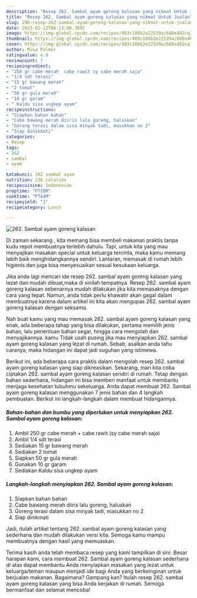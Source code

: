 ```yaml
---
description: "Resep 262. Sambal ayam goreng kalasan yang nikmat Untuk Jualan"
title: "Resep 262. Sambal ayam goreng kalasan yang nikmat Untuk Jualan"
slug: 296-resep-262-sambal-ayam-goreng-kalasan-yang-nikmat-untuk-jualan
date: 2021-01-12T06:13:00.309Z
image: https://img-global.cpcdn.com/recipes/483c186b2e22539a/680x482cq70/262-sambal-ayam-goreng-kalasan-foto-resep-utama.jpg
thumbnail: https://img-global.cpcdn.com/recipes/483c186b2e22539a/680x482cq70/262-sambal-ayam-goreng-kalasan-foto-resep-utama.jpg
cover: https://img-global.cpcdn.com/recipes/483c186b2e22539a/680x482cq70/262-sambal-ayam-goreng-kalasan-foto-resep-utama.jpg
author: Mina Palmer
ratingvalue: 4.9
reviewcount: 7
recipeingredient:
- "250 gr cabe merah  cabe rawit sy cabe merah saja"
- "1/4 sdt terasi"
- "15 gr bawang merah"
- "2 tomat"
- "50 gr gula merah"
- "10 gr garam"
- " Kaldu sisa ungkep ayam"
recipeinstructions:
- "Siapkan bahan bahan"
- "Cabe bawang merah diiris lalu goreng, haluskan"
- "Goreng terasi dalam sisa minyak tadi, masukkan no 2"
- "Siap dinikmati"
categories:
- Resep
tags:
- 262
- sambal
- ayam

katakunci: 262 sambal ayam 
nutrition: 236 calories
recipecuisine: Indonesian
preptime: "PT20M"
cooktime: "PT44M"
recipeyield: "1"
recipecategory: Lunch

---
```



![262. Sambal ayam goreng kalasan](https://img-global.cpcdn.com/recipes/483c186b2e22539a/680x482cq70/262-sambal-ayam-goreng-kalasan-foto-resep-utama.jpg)

Di zaman  sekarang , kita memang bisa membeli makanan praktis tanpa kudu repot membuatnya terlebih dahulu. Tapi, untuk kita yang mau menyajikan masakan special untuk keluarga tercinta, maka kamu memang lebih baik menghidangkannya sendiri. Lantaran, memasak di rumah lebih higienis dan juga bisa menyesuaikan sesuai kesukaan keluarga.

Jika anda lagi mencari ide resep 262. sambal ayam goreng kalasan yang lezat dan mudah dibuat,maka di sinilah tempatnya. Resep 262. sambal ayam goreng kalasan  sebenarnya mudah dilakukan jika kita memasaknya dengan cara yang tepat. Namun, anda tidak perlu khawatir akan gagal dalam membuatnya 
karena dalam artikel ini kita akan mengupas 262. sambal ayam goreng kalasan dengan seksama.  



Nah buat kamu yang mau memasak 262. sambal ayam goreng kalasan yang enak, ada beberapa tahap yang bisa dilakukan, pertama memilih jenis bahan, lalu penentuan bahan segar, hingga cara mengolah dan menyajikannya. kamu Tidak usah pusing jika mau menyiapkan 262. sambal ayam goreng kalasan yang lezat di rumah. Sebab, asalkan anda  tahu caranya, maka hidangan ini dapat jadi suguhan yang istimewa.

Berikut ini, ada beberapa cara praktis  dalam mengolah resep 262. sambal ayam goreng kalasan yang siap dikreasikan. Sekarang, mari kita coba ciptakan 262. sambal ayam goreng kalasan sendiri di rumah. Tetap dengan bahan sederhana, hidangan ini bisa memberi manfaat untuk membantu menjaga kesehatan tubuhmu sekeluarga. Anda dapat membuat 262. Sambal ayam goreng kalasan menggunakan 7 jenis bahan dan 4 langkah pembuatan. Berikut ini langkah-langkah dalam membuat hidangannya.

<!--inarticleads1-->

##### Bahan-bahan dan bumbu yang diperlukan untuk menyiapkan 262. Sambal ayam goreng kalasan:

1. Ambil 250 gr cabe merah + cabe rawit (sy cabe merah saja)
1. Ambil 1/4 sdt terasi
1. Sediakan 15 gr bawang merah
1. Sediakan 2 tomat
1. Siapkan 50 gr gula merah
1. Gunakan 10 gr garam
1. Sediakan  Kaldu sisa ungkep ayam




<!--inarticleads2-->

##### Langkah-langkah menyiapkan 262. Sambal ayam goreng kalasan:

1. Siapkan bahan bahan
1. Cabe bawang merah diiris lalu goreng, haluskan
1. Goreng terasi dalam sisa minyak tadi, masukkan no 2
1. Siap dinikmati




Jadi, itulah artikel tentang  262. sambal ayam goreng kalasan  yang sederhana dan mudah dilakukan versi kita. Semoga kamu mampu membuatnya dengan hasil yang memuaskan. 

Terima kasih anda telah membaca resep yang kami tampilkan di sini. Besar harapan kami, cara membuat  262. Sambal ayam goreng kalasan sederhana di atas dapat membantu Anda menyiapkan masakan yang lezat untuk keluarga/teman maupun menjadi ide bagi Anda yang berkeinginan untuk berjualan makanan. Bagaimana? Gampang kan? Itulah resep 262. sambal ayam goreng kalasan yang bisa Anda kerjakan di rumah. Semoga bermanfaat dan selamat mencoba!

